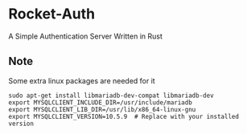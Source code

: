 # Rocket-Auth

A Simple Authentication Server Written in Rust

## Note

Some extra linux packages are needed for it

```shell
sudo apt-get install libmariadb-dev-compat libmariadb-dev
export MYSQLCLIENT_INCLUDE_DIR=/usr/include/mariadb
export MYSQLCLIENT_LIB_DIR=/usr/lib/x86_64-linux-gnu
export MYSQLCLIENT_VERSION=10.5.9  # Replace with your installed version
```


